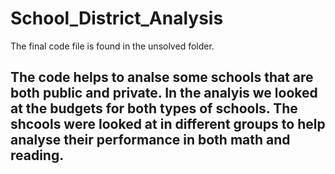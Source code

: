 # School_District_Analysis

The final code file is found in the unsolved folder. 

## The code helps to analse some schools that are both public and private. In the analyis we looked at the budgets for both types of schools. The shcools were looked at in different groups to help analyse their performance in both math and reading.
